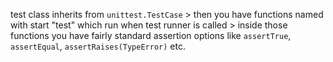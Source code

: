 test class inherits from `unittest.TestCase` > then you have functions named with start "test" which run when test runner is called > inside those functions you have fairly standard assertion options like `assertTrue`, `assertEqual`, `assertRaises(TypeError)` etc.
